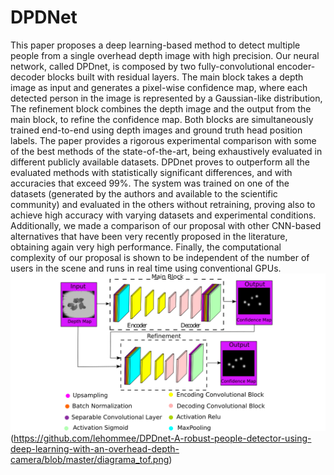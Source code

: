 # DPDNet
This paper proposes a deep learning-based method to detect multiple people from a single overhead depth image with high precision. Our neural network, called DPDnet, is composed by two fully-convolutional encoder-decoder blocks built with residual layers. The main block takes a depth image as input and generates a pixel-wise confidence map, where each detected person in the image is represented by a Gaussian-like distribution, The refinement block combines the depth image and the output from the main block, to refine the confidence map. Both blocks are simultaneously trained end-to-end using depth images and ground truth head position labels. The paper provides a rigorous experimental comparison with some of the best methods of the state-of-the-art, being exhaustively evaluated in different publicly available datasets. DPDnet proves to outperform all the evaluated methods with statistically significant differences, and with accuracies that exceed 99%. The system was trained on one of the datasets (generated by the authors and available to the scientific community) and evaluated in the others without retraining, proving also to achieve high accuracy with varying datasets and experimental conditions. Additionally, we made a comparison of our proposal with other CNN-based alternatives that have been very recently proposed in the literature, obtaining again very high performance. Finally, the computational complexity of our proposal is shown to be independent of the number of users in the scene and runs in real time using conventional GPUs.
![Alt text](diagrama_tof.png?raw=true "Title")
(https://github.com/lehommee/DPDnet-A-robust-people-detector-using-deep-learning-with-an-overhead-depth-camera/blob/master/diagrama_tof.png)
